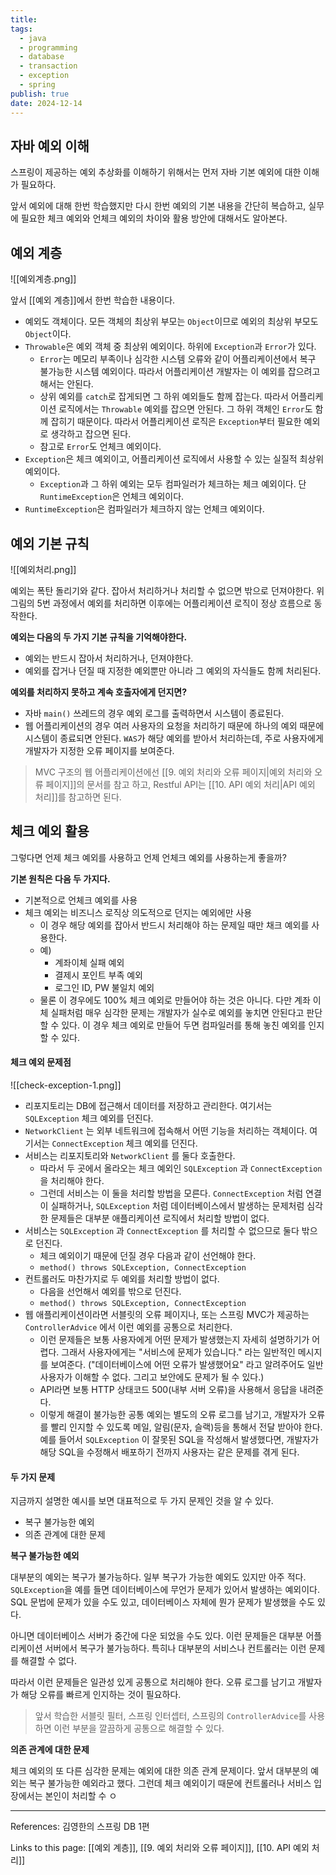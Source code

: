 ```yaml
---
title: 
tags:
  - java
  - programming
  - database
  - transaction
  - exception
  - spring
publish: true
date: 2024-12-14
---
```

## 자바 예외 이해
스프링이 제공하는 예외 추상화를 이해하기 위해서는 먼저 자바 기본 예외에 대한 이해가 필요하다.

앞서 예외에 대해 한번 학습했지만 다시 한번 예외의 기본 내용을 간단히 복습하고, 실무에 필요한 체크 예외와 언체크 예외의 차이와 활용 방안에 대해서도 알아본다.

## 예외 계층

![[예외계층.png]]

앞서 [[예외 계층]]에서 한번 학습한 내용이다.

- 예외도 객체이다. 모든 객체의 최상위 부모는 `Object`이므로 예외의 최상위 부모도 `Object`이다. 
- `Throwable`은 예외 객체 중 최상위 예외이다. 하위에 `Exception`과 `Error`가 있다.
	- `Error`는 메모리 부족이나 심각한 시스템 오류와 같이 어플리케이션에서 복구 불가능한 시스템 예외이다. 따라서 어플리케이션 개발자는 이 예외를 잡으려고 해서는 안된다.
	- 상위 예외를 `catch`로 잡게되면 그 하위 예외들도 함께 잡는다. 따라서 어플리케이션 로직에서는 `Throwable` 예외를 잡으면 안된다. 그 하위 객체인 `Error`도 함께 잡히기 때문이다. 따라서 어플리케이션 로직은 `Exception`부터 필요한 예외로 생각하고 잡으면 된다.
	- 참고로 `Error`도 언체크 예외이다.
- `Exception`은 체크 예외이고, 어플리케이션 로직에서 사용할 수 있는 실질적 최상위 예외이다.
	- `Exception`과 그 하위 예외는 모두 컴파일러가 체크하는 체크 예외이다. 단 `RuntimeException`은 언체크 예외이다.
- `RuntimeException`은 컴파일러가 체크하지 않는 언체크 예외이다.

## 예외 기본 규칙

![[예외처리.png]]

예외는 폭탄 돌리기와 같다. 잡아서 처리하거나 처리할 수 없으면 밖으로 던져야한다. 위 그림의 5번 과정에서 예외를 처리하면 이후에는 어플리케이션 로직이 정상 흐름으로 동작한다.

**예외는 다음의 두 가지 기본 규칙을 기억해야한다.**

- 예외는 반드시 잡아서 처리하거나, 던져야한다.
- 예외를 잡거나 던질 때 지정한 예외뿐만 아니라 그 예외의 자식들도 함께 처리된다.

**예외를  처리하지 못하고 계속 호출자에게 던지면?**
- 자바 `main()` 쓰레드의 경우 예외 로그를 출력하면서 시스템이 종료된다.
- 웹 어플리케이션의 경우 여러 사용자의 요청을 처리하기 때문에 하나의 예외 때문에 시스템이 종료되면 안된다. `WAS`가 해당 예외를 받아서 처리하는데, 주로 사용자에게 개발자가 지정한 오류 페이지를 보여준다.

> MVC 구조의 웹 어플리케이션에선 [[9. 예외 처리와 오류 페이지|예외 처리와 오류 페이지]]의 문서를 참고 하고, Restful API는 [[10. API 예외 처리|API 예외 처리]]를 참고하면 된다.

## 체크 예외 활용
그렇다면 언제 체크 예외를 사용하고 언제 언체크 예외를 사용하는게 좋을까?

**기본 원칙은 다음 두 가지다.**
- 기본적으로 언체크 예외를 사용
- 체크 예외는 비즈니스 로직상 의도적으로 던지는 예외에만 사용
	- 이 경우 해당 예외를 잡아서 반드시 처리해야 하는 문제일 때만 채크 예외를 사용한다.
	- 예)
		- 계좌이체 실패 예외
		- 결제시 포인트 부족 예외
		- 로그인 ID, PW 불일치 예외
	- 물론 이 경우에도 100% 체크 예외로 만들어야 하는 것은 아니다. 다만 계좌 이체 실패처럼 매우 심각한 문제는 개발자가 실수로 예외를 놓치면 안된다고 판단할 수 있다. 이 경우 체크 예외로 만들어 두면 컴파일러를 통해 놓친 예외를 인지할 수 있다.

#### 체크 예외 문제점

![[check-exception-1.png]]

- 리포지토리는 DB에 접근해서 데이터를 저장하고 관리한다. 여기서는 `SQLException` 체크 예외를 던진다.
- `NetworkClient` 는 외부 네트워크에 접속해서 어떤 기능을 처리하는 객체이다. 여기서는 `ConnectException` 체크 예외를 던진다.
- 서비스는 리포지토리와 `NetworkClient` 를 둘다 호출한다.
	- 따라서 두 곳에서 올라오는 체크 예외인 `SQLException` 과 `ConnectException` 을 처리해야 한다.
	- 그런데 서비스는 이 둘을 처리할 방법을 모른다. `ConnectException` 처럼 연결이 실패하거나, `SQLException` 처럼 데이터베이스에서 발생하는 문제처럼 심각한 문제들은 대부분 애플리케이션 로직에서 처리할 방법이 없다.
- 서비스는 `SQLException` 과 `ConnectException` 를 처리할 수 없으므로 둘다 밖으로 던진다. 
	- 체크 예외이기 때문에 던질 경우 다음과 같이 선언해야 한다.
	- `method() throws SQLException, ConnectException`
- 컨트롤러도 마찬가지로 두 예외를 처리할 방법이 없다.
	- 다음을 선언해서 예외를 밖으로 던진다.
	- `method() throws SQLException, ConnectException`
- 웹 애플리케이션이라면 서블릿의 오류 페이지나, 또는 스프링 MVC가 제공하는 `ControllerAdvice` 에서 이런 예외를 공통으로 처리한다.
	- 이런 문제들은 보통 사용자에게 어떤 문제가 발생했는지 자세히 설명하기가 어렵다. 그래서 사용자에게는 "서비스에 문제가 있습니다." 라는 일반적인 메시지를 보여준다. ("데이터베이스에 어떤 오류가 발생했어요" 라고 알려주어도 일반 사용자가 이해할 수 없다. 그리고 보안에도 문제가 될 수 있다.)
	- API라면 보통 HTTP 상태코드 500(내부 서버 오류)을 사용해서 응답을 내려준다.
	- 이렇게 해결이 불가능한 공통 예외는 별도의 오류 로그를 남기고, 개발자가 오류를 빨리 인지할 수 있도록 메일, 알림(문자, 슬랙)등을 통해서 전달 받아야 한다. 예를 들어서 `SQLException` 이 잘못된 SQL을 작성해서 발생했다면, 개발자가 해당 SQL을 수정해서 배포하기 전까지 사용자는 같은 문제를 겪게 된다.


#### 두 가지 문제

지금까지 설명한 예시를 보면 대표적으로 두 가지 문제인 것을 알 수 있다.
- 복구 불가능한 예외
- 의존 관계에 대한 문제

**복구 불가능한 예외**

대부분의 예외는 복구가 불가능하다. 일부 복구가 가능한 예외도 있지만 아주 적다. `SQLException`을 예를 들면 데이터베이스에 무언가 문제가 있어서 발생하는 예외이다. SQL 문법에 문제가 있을 수도 있고, 데이터베이스 자체에 뭔가 문제가 발생했을 수도 있다.

아니면 데이터베이스 서버가 중간에 다운 되었을 수도 있다. 이런 문제들은 대부분 어플리케이션 서버에서 복구가 불가능하다. 특히나 대부분의 서비스나 컨트롤러는 이런 문제를 해결할 수 없다.

따라서 이런 문제들은 일관성 있게 공통으로 처리해야 한다. 오류 로그를 남기고 개발자가 해당 오류를 빠르게 인지하는 것이 필요하다.

> 앞서 학습한 서블릿 필터, 스프링 인터셉터, 스프링의 `ControllerAdvice`를 사용하면 이런 부분을 깔끔하게 공통으로 해결할 수 있다.


**의존 관계에 대한 문제**

체크 예외의 또 다른 심각한 문제는 예외에 대한 의존 관계 문제이다. 앞서 대부분의 예외는 복구 불가능한 예외라고 했다. 그런데 체크 예외이기 때문에 컨트롤러나 서비스 입장에서는 본인이 처리할 수 ㅇ




---
References: 김영한의 스프링 DB 1편

Links to this page: [[예외 계층]], [[9. 예외 처리와 오류 페이지]], [[10. API 예외 처리]]